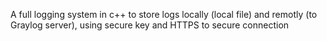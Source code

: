A full logging system in c++ to store logs locally (local file) and remotly (to Graylog server),
using secure key and HTTPS  to secure connection
